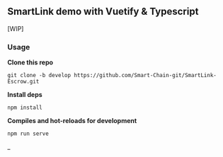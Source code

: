 ## SmartLink demo with Vuetify & Typescript
[WIP]

### Usage

__Clone this repo__
```
git clone -b develop https://github.com/Smart-Chain-git/SmartLink-Escrow.git
```

__Install deps__
```
npm install
```

__Compiles and hot-reloads for development__
```
npm run serve
```

_

[c:1]: https://vuejs.org/
[c:2]: https://cli.vuejs.org/guide/
[c:3]: https://github.com/vuejs/vue-class-component
[c:4]: https://github.com/ktsn/vuex-class
[c:5]: https://router.vuejs.org/
[c:6]: https://www.typescriptlang.org/
[c:7]: https://vuetifyjs.com/en/
[c:8]: https://yarnpkg.com/
[c:9]: https://jestjs.io/
[c:10]: https://vue-test-utils.vuejs.org/
[c:11]: https://www.cypress.io/
[c:12]: https://eslint.org/